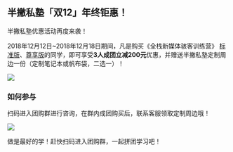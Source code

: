 ## 半撇私塾「双12」年终钜惠！

半撇私塾优惠活动再度来袭！

2018年12月12日~2018年12月18日期间，凡是购买《全栈新媒体骇客训练营》 [标准版](http://learn.bpteach.com/classroom/12/introduction?utm_source=wechat.com&utm_medium=referral&utm_campaign=mkg102-yz-guosw&utm_term=studyroom&utm_content=textlink)、[尊享版](http://learn.bpteach.com/classroom/13/introduction?utm_source=wechat.com&utm_medium=referral&utm_campaign=mkg102-yz-guosw&utm_term=studyroom&utm_content=textlink)的同学，即可享受**3人成团立减200元**优惠，并赠送半撇私塾定制周边一份（定制笔记本或帆布袋，二选一）！

![](http://cdn.bpteach.com/18-12-11/25077293.jpg)

### 如何参与

扫码进入团购群进行咨询，在群内成团购买后，联系客服领取定制周边哦！

![](http://cdn.bpteach.com/18-12-11/96144434.jpg)

做是最好的学！赶快扫码进入团购群，一起拼团学习吧！